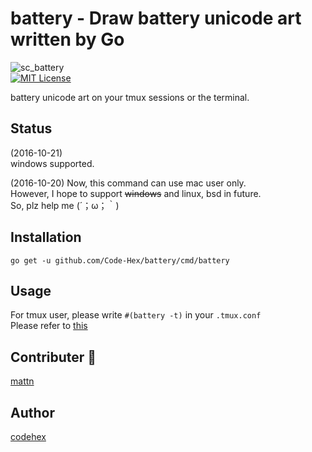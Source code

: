 battery - Draw battery unicode art written by Go
=======
![sc_battery](https://cloud.githubusercontent.com/assets/6500104/19550024/6018c768-96e2-11e6-9ae1-f66b2406b8a7.png)  
[![MIT License](http://img.shields.io/badge/license-MIT-blue.svg?style=flat)](LICENSE)
  
battery unicode art on your tmux sessions or the terminal.  

## Status
(2016-10-21)  
windows supported.  
  
(2016-10-20)
Now, this command can use mac user only.  
However, I hope to support ~~windows~~ and linux, bsd in future.   
So, plz help me (´；ω；｀)  

## Installation
    go get -u github.com/Code-Hex/battery/cmd/battery

## Usage
For tmux user, please write `#(battery -t)` in your `.tmux.conf`  
Please refer to [this](https://github.com/Code-Hex/dotfiles/blob/master/tmux/.tmux.conf#L75)

## Contributer 🎊
[mattn](https://github.com/mattn)

## Author
[codehex](https://twitter.com/CodeHex)


